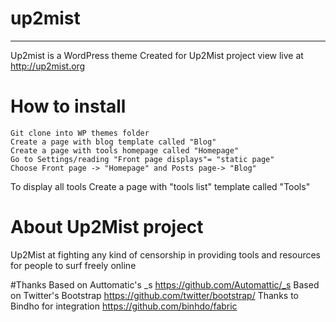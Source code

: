 # up2mist 
----
Up2mist is a WordPress theme 
Created for Up2Mist project
view live at http://up2mist.org


# How to install

    Git clone into WP themes folder
    Create a page with blog template called "Blog"
    Create a page with tools homepage called "Homepage"
    Go to Settings/reading "Front page displays"= "static page"
    Choose Front page -> "Homepage" and Posts page-> "Blog" 

To display all tools
    Create a page with "tools list" template called "Tools"

# About Up2Mist project
Up2Mist at fighting any kind of censorship in providing tools and resources for people to surf freely online

#Thanks
Based on Auttomatic's _s https://github.com/Automattic/_s
Based on Twitter's Bootstrap https://github.com/twitter/bootstrap/
Thanks to Bindho for integration https://github.com/binhdo/fabric



